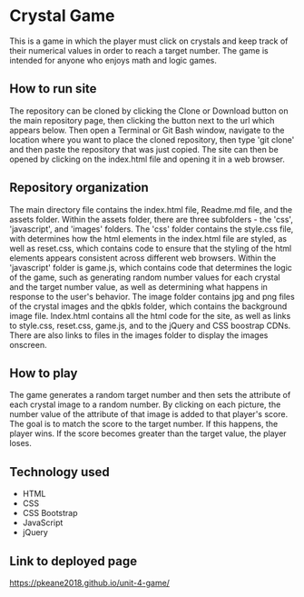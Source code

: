 # Crystal Game
This is a game in which the player must click on crystals and keep track of their numerical values in order to reach a target number. The game is intended for anyone who enjoys math and logic games.

## How to run site
The repository can be cloned by clicking the Clone or Download button on the main repository page, then clicking the button next to the url which appears below. Then open a Terminal or Git Bash window, navigate to the location where you want to place the cloned repository, then type 'git clone' and then paste the repository that was just copied. The site can then be opened by clicking on the index.html file and opening it in a web browser.

## Repository organization
The main directory file contains the index.html file, Readme.md file, and the assets folder. Within the assets folder, there are three subfolders - the 'css', 'javascript', and 'images' folders. The 'css' folder contains the style.css file, with determines how the html elements in the index.html file are styled, as well as reset.css, which contains code to ensure that the styling of the html elements appears consistent across different web browsers. Within the 'javascript' folder is game.js, which contains code that determines the logic of the game, such as generating random number values for each crystal and the target number value, as well as determining what happens in response to the user's behavior. The image folder contains jpg and png files of the crystal images and the qbkls folder, which contains the background image file. Index.html contains all the html code for the site, as well as links to style.css, reset.css, game.js, and to the jQuery and CSS boostrap CDNs. There are also links to files in the images folder to display the images onscreen. 

## How to play
The game generates a random target number and then sets the attribute of each crystal image to a random number. By clicking on each picture, the number value of the attribute of that image is added to that player's score. The goal is to match the score to the target number. If this happens, the player wins. If the score becomes greater than the target value, the player loses. 

## Technology used
* HTML
* CSS 
* CSS Bootstrap
* JavaScript
* jQuery

## Link to deployed page 
https://pkeane2018.github.io/unit-4-game/
